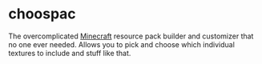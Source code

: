 # choospac

The overcomplicated [Minecraft](https://www.minecraft.net/) resource pack builder and customizer that no one ever needed. Allows you to pick and choose which individual textures to include and stuff like that.
